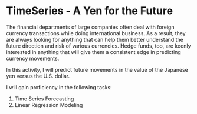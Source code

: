 # TimeSeries - A Yen for the Future

The financial departments of large companies often deal with foreign currency transactions while doing international business. As a result, they are always looking for anything that can help them better understand the future direction and risk of various currencies. Hedge funds, too, are keenly interested in anything that will give them a consistent edge in predicting currency movements.

In this activity, I will predict future movements in the value of the Japanese yen versus the U.S. dollar.

I will gain proficiency in the following tasks:

1. Time Series Forecasting
2. Linear Regression Modeling

